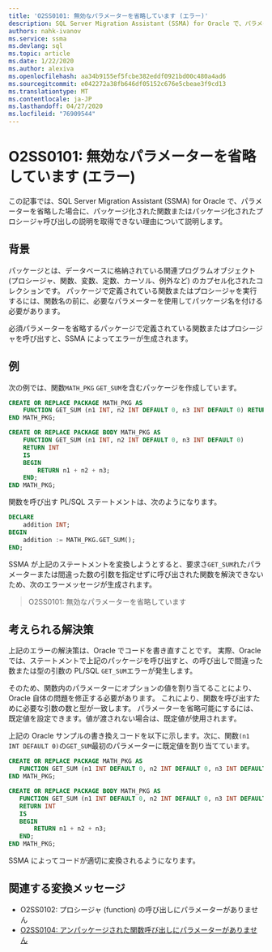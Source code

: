 ```yaml
---
title: 'O2SS0101: 無効なパラメーターを省略しています (エラー)'
description: SQL Server Migration Assistant (SSMA) for Oracle で、パラメーターを省略した場合に、パッケージ化された関数またはパッケージ化されたプロシージャ呼び出しの説明を取得できない理由について説明します。
authors: nahk-ivanov
ms.service: ssma
ms.devlang: sql
ms.topic: article
ms.date: 1/22/2020
ms.author: alexiva
ms.openlocfilehash: aa34b9155ef5fcbe382eddf0921bd00c480a4ad6
ms.sourcegitcommit: e042272a38fb646df05152c676e5cbeae3f9cd13
ms.translationtype: MT
ms.contentlocale: ja-JP
ms.lasthandoff: 04/27/2020
ms.locfileid: "76909544"
---
```

# <a name="o2ss0101-invalid-parameter-omitting-error"></a>O2SS0101: 無効なパラメーターを省略しています (エラー)

この記事では、SQL Server Migration Assistant (SSMA) for Oracle で、パラメーターを省略した場合に、パッケージ化された関数またはパッケージ化されたプロシージャ呼び出しの説明を取得できない理由について説明します。

## <a name="background"></a>背景

パッケージとは、データベースに格納されている関連プログラムオブジェクト (プロシージャ、関数、変数、定数、カーソル、例外など) のカプセル化されたコレクションです。 パッケージで定義されている関数またはプロシージャを実行するには、関数名の前に、必要なパラメーターを使用してパッケージ名を付ける必要があります。

必須パラメーターを省略するパッケージで定義されている関数またはプロシージャを呼び出すと、SSMA によってエラーが生成されます。

## <a name="example"></a>例

次の例では、関数`MATH_PKG` `GET_SUM`を含むパッケージを作成しています。

```sql
CREATE OR REPLACE PACKAGE MATH_PKG AS
    FUNCTION GET_SUM (n1 INT, n2 INT DEFAULT 0, n3 INT DEFAULT 0) RETURN INT;
END MATH_PKG;

CREATE OR REPLACE PACKAGE BODY MATH_PKG AS
    FUNCTION GET_SUM (n1 INT, n2 INT DEFAULT 0, n3 INT DEFAULT 0)
    RETURN INT
    IS
    BEGIN
        RETURN n1 + n2 + n3;
    END;
END MATH_PKG;
```

関数を呼び出す PL/SQL ステートメントは、次のようになります。

```sql
DECLARE
    addition INT;
BEGIN
    addition := MATH_PKG.GET_SUM();
END;
```

SSMA が上記のステートメントを変換しようとすると、要求さ`GET_SUM`れたパラメーターまたは間違った数の引数を指定せずに呼び出された関数を解決できないため、次のエラーメッセージが生成されます。

> O2SS0101: 無効なパラメーターを省略しています

## <a name="possible-remedies"></a>考えられる解決策

上記のエラーの解決策は、Oracle でコードを書き直すことです。 実際、Oracle では、ステートメントで上記のパッケージを呼び出すと、の呼び出しで間違った数または型の引数の PL/SQL `GET_SUM`エラーが発生します。

そのため、関数内のパラメーターにオプションの値を割り当てることにより、Oracle 自体の問題を修正する必要があります。 これにより、関数を呼び出すために必要な引数の数と型が一致します。 パラメーターを省略可能にするには、既定値を設定できます。値が渡されない場合は、既定値が使用されます。

上記の Oracle サンプルの書き換えコードを以下に示します。次に、関数`(n1 INT DEFAULT 0)`の`GET_SUM`最初のパラメーターに既定値を割り当てています。

```sql
CREATE OR REPLACE PACKAGE MATH_PKG AS
   FUNCTION GET_SUM (n1 INT DEFAULT 0, n2 INT DEFAULT 0, n3 INT DEFAULT 0) RETURN INT;
END MATH_PKG;

CREATE OR REPLACE PACKAGE BODY MATH_PKG AS
   FUNCTION GET_SUM (n1 INT DEFAULT 0, n2 INT DEFAULT 0, n3 INT DEFAULT 0)
   RETURN INT
   IS
   BEGIN
       RETURN n1 + n2 + n3;
   END;
END MATH_PKG;
```

SSMA によってコードが適切に変換されるようになります。

## <a name="related-conversion-messages"></a>関連する変換メッセージ

* O2SS0102: プロシージャ (function) の呼び出しにパラメーターがありません
* [O2SS0104: アンパッケージされた関数呼び出しにパラメーターがありません](o2ss0104.md)
